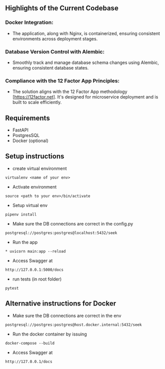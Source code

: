 ## Highlights of the Current Codebase

### Docker Integration:
* The application, along with Nginx, is containerized,
  ensuring consistent environments across deployment stages.
### Database Version Control with Alembic:
* Smoothly track and manage database schema changes using Alembic,
  ensuring consistent database states.
### Compliance with the 12 Factor App Principles:
* The solution aligns with the 12 Factor App methodology [https://12factor.net].
  It's designed for microservice deployment and is built to scale efficiently.


## Requirements
* FastAPI
* PostgresSQL
* Docker (optional)

## Setup instructions

* create virtual environment
```
virtualenv <name of your env>
```
* Activate environment
```
source <path to your env>/bin/activate
```
* Setup virtual env
```
pipenv install
```


* Make sure the DB connections are correct in the config.py
```
postgresql://postgres:postgres@localhost:5432/seek
```
* Run the app

```
* uvicorn main:app --reload
```
* Access Swagger at
```
http://127.0.0.1:5000/docs
```
* run tests (in root folder)
```
pytest
```



## Alternative instructions for Docker

* Make sure the DB connections are correct in the env
```
postgresql://postgres:postgres@host.docker.internal:5432/seek
```
* Run the docker container by issuing
```
docker-compose --build
```
* Access Swagger at
```
http://127.0.0.1/docs
```
